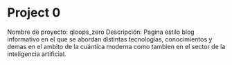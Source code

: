 # Project 0
Nombre de proyecto: qloops_zero
Descripción: Pagina estilo blog informativo en el que se abordan distintas tecnologías, conocimientos y demas en el ambito de la cuántica moderna como tambien en el sector de la inteligencia artificial.

